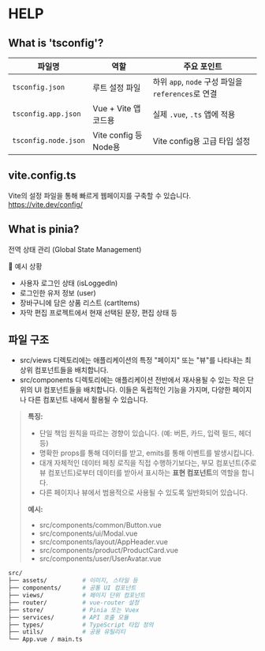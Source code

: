 # HELP

## What is 'tsconfig'?

| 파일명                  | 역할                  | 주요 포인트                                   |
| -------------------- | ------------------- | ---------------------------------------- |
| `tsconfig.json`      | 루트 설정 파일            | 하위 `app`, `node` 구성 파일을 `references`로 연결 |
| `tsconfig.app.json`  | Vue + Vite 앱 코드용    | 실제 `.vue`, `.ts` 앱에 적용                   |
| `tsconfig.node.json` | Vite config 등 Node용 | Vite config용 고급 타입 설정                    |


## vite.config.ts
Vite의 설정 파일을 통해 빠르게 웹페이지를 구축할 수 있습니다.  
https://vite.dev/config/


## What is pinia?
전역 상태 관리 (Global State Management)

📌 예시 상황  
* 사용자 로그인 상태 (isLoggedIn)  
* 로그인한 유저 정보 (user)  
* 장바구니에 담은 상품 리스트 (cartItems)  
* 자막 편집 프로젝트에서 현재 선택된 문장, 편집 상태 등  


## 파일 구조
- src/views 디렉토리에는 애플리케이션의 특정 "페이지" 또는 "뷰"를 나타내는 최상위 컴포넌트들을 배치합니다.
- src/components 디렉토리에는 애플리케이션 전반에서 재사용될 수 있는 작은 단위의 UI 컴포넌트들을 배치합니다. 이들은 독립적인 기능을 가지며, 다양한 페이지나 다른 컴포넌트 내에서 활용될 수 있습니다.
>   **특징:**
>
>    - 단일 책임 원칙을 따르는 경향이 있습니다. (예: 버튼, 카드, 입력 필드, 헤더 등)  
>    - 명확한 props를 통해 데이터를 받고, emits를 통해 이벤트를 발생시킵니다.  
>    - 대개 자체적인 데이터 페칭 로직을 직접 수행하기보다는, 부모 컴포넌트(주로 뷰 컴포넌트)로부터 데이터를 받아서 표시하는 **표현 컴포넌트**의 역할을 합니다.  
>    - 다른 페이지나 뷰에서 범용적으로 사용될 수 있도록 일반화되어 있습니다.  
>
>   **예시:**
>
>    * src/components/common/Button.vue  
>    * src/components/ui/Modal.vue  
>    * src/components/layout/AppHeader.vue  
>    * src/components/product/ProductCard.vue  
>    * src/components/user/UserAvatar.vue  

```bash
src/
├── assets/          # 이미지, 스타일 등
├── components/      # 공통 UI 컴포넌트
├── views/           # 페이지 단위 컴포넌트
├── router/          # vue-router 설정
├── store/           # Pinia 또는 Vuex
├── services/        # API 호출 모듈
├── types/           # TypeScript 타입 정의
├── utils/           # 공용 유틸리티
└── App.vue / main.ts
```
